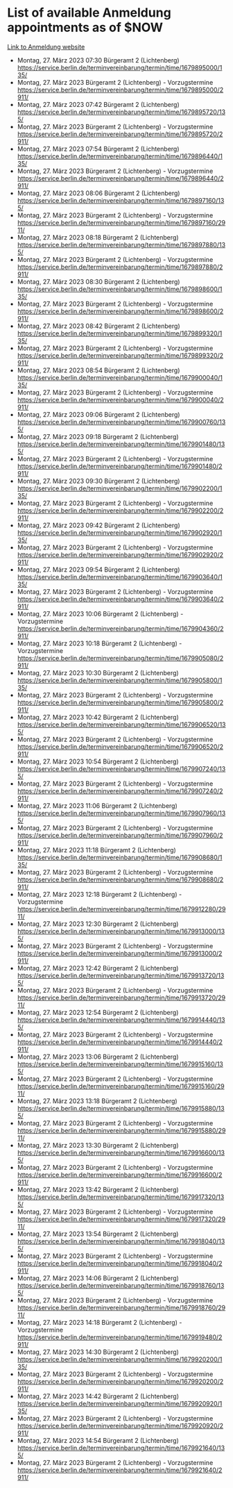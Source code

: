 # List of available Anmeldung appointments as of $NOW
[Link to Anmeldung website](https://service.berlin.de/terminvereinbarung/termin/tag.php?termin=1&anliegen[]=120686&dienstleisterlist=122210,122217,327316,122219,327312,122227,327314,122231,327346,122243,327348,122254,122252,329742,122260,329745,122262,329748,122271,327278,122273,327274,122277,327276,330436,122280,327294,122282,327290,122284,327292,122291,327270,122285,327266,122286,327264,122296,327268,150230,329760,122297,327286,122294,327284,122312,329763,122314,329775,122304,327330,122311,327334,122309,327332,317869,122281,327352,122279,329772,122283,122276,327324,122274,327326,122267,329766,122246,327318,122251,327320,122257,327322,122208,327298,122226,327300&herkunft=http%3A%2F%2Fservice.berlin.de%2Fdienstleistung%2F120686%2F)
- Montag, 27. März 2023 07:30 Bürgeramt 2 (Lichtenberg) https://service.berlin.de/terminvereinbarung/termin/time/1679895000/135/
- Montag, 27. März 2023  Bürgeramt 2 (Lichtenberg) - Vorzugstermine https://service.berlin.de/terminvereinbarung/termin/time/1679895000/2911/
- Montag, 27. März 2023 07:42 Bürgeramt 2 (Lichtenberg) https://service.berlin.de/terminvereinbarung/termin/time/1679895720/135/
- Montag, 27. März 2023  Bürgeramt 2 (Lichtenberg) - Vorzugstermine https://service.berlin.de/terminvereinbarung/termin/time/1679895720/2911/
- Montag, 27. März 2023 07:54 Bürgeramt 2 (Lichtenberg) https://service.berlin.de/terminvereinbarung/termin/time/1679896440/135/
- Montag, 27. März 2023  Bürgeramt 2 (Lichtenberg) - Vorzugstermine https://service.berlin.de/terminvereinbarung/termin/time/1679896440/2911/
- Montag, 27. März 2023 08:06 Bürgeramt 2 (Lichtenberg) https://service.berlin.de/terminvereinbarung/termin/time/1679897160/135/
- Montag, 27. März 2023  Bürgeramt 2 (Lichtenberg) - Vorzugstermine https://service.berlin.de/terminvereinbarung/termin/time/1679897160/2911/
- Montag, 27. März 2023 08:18 Bürgeramt 2 (Lichtenberg) https://service.berlin.de/terminvereinbarung/termin/time/1679897880/135/
- Montag, 27. März 2023  Bürgeramt 2 (Lichtenberg) - Vorzugstermine https://service.berlin.de/terminvereinbarung/termin/time/1679897880/2911/
- Montag, 27. März 2023 08:30 Bürgeramt 2 (Lichtenberg) https://service.berlin.de/terminvereinbarung/termin/time/1679898600/135/
- Montag, 27. März 2023  Bürgeramt 2 (Lichtenberg) - Vorzugstermine https://service.berlin.de/terminvereinbarung/termin/time/1679898600/2911/
- Montag, 27. März 2023 08:42 Bürgeramt 2 (Lichtenberg) https://service.berlin.de/terminvereinbarung/termin/time/1679899320/135/
- Montag, 27. März 2023  Bürgeramt 2 (Lichtenberg) - Vorzugstermine https://service.berlin.de/terminvereinbarung/termin/time/1679899320/2911/
- Montag, 27. März 2023 08:54 Bürgeramt 2 (Lichtenberg) https://service.berlin.de/terminvereinbarung/termin/time/1679900040/135/
- Montag, 27. März 2023  Bürgeramt 2 (Lichtenberg) - Vorzugstermine https://service.berlin.de/terminvereinbarung/termin/time/1679900040/2911/
- Montag, 27. März 2023 09:06 Bürgeramt 2 (Lichtenberg) https://service.berlin.de/terminvereinbarung/termin/time/1679900760/135/
- Montag, 27. März 2023 09:18 Bürgeramt 2 (Lichtenberg) https://service.berlin.de/terminvereinbarung/termin/time/1679901480/135/
- Montag, 27. März 2023  Bürgeramt 2 (Lichtenberg) - Vorzugstermine https://service.berlin.de/terminvereinbarung/termin/time/1679901480/2911/
- Montag, 27. März 2023 09:30 Bürgeramt 2 (Lichtenberg) https://service.berlin.de/terminvereinbarung/termin/time/1679902200/135/
- Montag, 27. März 2023  Bürgeramt 2 (Lichtenberg) - Vorzugstermine https://service.berlin.de/terminvereinbarung/termin/time/1679902200/2911/
- Montag, 27. März 2023 09:42 Bürgeramt 2 (Lichtenberg) https://service.berlin.de/terminvereinbarung/termin/time/1679902920/135/
- Montag, 27. März 2023  Bürgeramt 2 (Lichtenberg) - Vorzugstermine https://service.berlin.de/terminvereinbarung/termin/time/1679902920/2911/
- Montag, 27. März 2023 09:54 Bürgeramt 2 (Lichtenberg) https://service.berlin.de/terminvereinbarung/termin/time/1679903640/135/
- Montag, 27. März 2023  Bürgeramt 2 (Lichtenberg) - Vorzugstermine https://service.berlin.de/terminvereinbarung/termin/time/1679903640/2911/
- Montag, 27. März 2023 10:06 Bürgeramt 2 (Lichtenberg) - Vorzugstermine https://service.berlin.de/terminvereinbarung/termin/time/1679904360/2911/
- Montag, 27. März 2023 10:18 Bürgeramt 2 (Lichtenberg) - Vorzugstermine https://service.berlin.de/terminvereinbarung/termin/time/1679905080/2911/
- Montag, 27. März 2023 10:30 Bürgeramt 2 (Lichtenberg) https://service.berlin.de/terminvereinbarung/termin/time/1679905800/135/
- Montag, 27. März 2023  Bürgeramt 2 (Lichtenberg) - Vorzugstermine https://service.berlin.de/terminvereinbarung/termin/time/1679905800/2911/
- Montag, 27. März 2023 10:42 Bürgeramt 2 (Lichtenberg) https://service.berlin.de/terminvereinbarung/termin/time/1679906520/135/
- Montag, 27. März 2023  Bürgeramt 2 (Lichtenberg) - Vorzugstermine https://service.berlin.de/terminvereinbarung/termin/time/1679906520/2911/
- Montag, 27. März 2023 10:54 Bürgeramt 2 (Lichtenberg) https://service.berlin.de/terminvereinbarung/termin/time/1679907240/135/
- Montag, 27. März 2023  Bürgeramt 2 (Lichtenberg) - Vorzugstermine https://service.berlin.de/terminvereinbarung/termin/time/1679907240/2911/
- Montag, 27. März 2023 11:06 Bürgeramt 2 (Lichtenberg) https://service.berlin.de/terminvereinbarung/termin/time/1679907960/135/
- Montag, 27. März 2023  Bürgeramt 2 (Lichtenberg) - Vorzugstermine https://service.berlin.de/terminvereinbarung/termin/time/1679907960/2911/
- Montag, 27. März 2023 11:18 Bürgeramt 2 (Lichtenberg) https://service.berlin.de/terminvereinbarung/termin/time/1679908680/135/
- Montag, 27. März 2023  Bürgeramt 2 (Lichtenberg) - Vorzugstermine https://service.berlin.de/terminvereinbarung/termin/time/1679908680/2911/
- Montag, 27. März 2023 12:18 Bürgeramt 2 (Lichtenberg) - Vorzugstermine https://service.berlin.de/terminvereinbarung/termin/time/1679912280/2911/
- Montag, 27. März 2023 12:30 Bürgeramt 2 (Lichtenberg) https://service.berlin.de/terminvereinbarung/termin/time/1679913000/135/
- Montag, 27. März 2023  Bürgeramt 2 (Lichtenberg) - Vorzugstermine https://service.berlin.de/terminvereinbarung/termin/time/1679913000/2911/
- Montag, 27. März 2023 12:42 Bürgeramt 2 (Lichtenberg) https://service.berlin.de/terminvereinbarung/termin/time/1679913720/135/
- Montag, 27. März 2023  Bürgeramt 2 (Lichtenberg) - Vorzugstermine https://service.berlin.de/terminvereinbarung/termin/time/1679913720/2911/
- Montag, 27. März 2023 12:54 Bürgeramt 2 (Lichtenberg) https://service.berlin.de/terminvereinbarung/termin/time/1679914440/135/
- Montag, 27. März 2023  Bürgeramt 2 (Lichtenberg) - Vorzugstermine https://service.berlin.de/terminvereinbarung/termin/time/1679914440/2911/
- Montag, 27. März 2023 13:06 Bürgeramt 2 (Lichtenberg) https://service.berlin.de/terminvereinbarung/termin/time/1679915160/135/
- Montag, 27. März 2023  Bürgeramt 2 (Lichtenberg) - Vorzugstermine https://service.berlin.de/terminvereinbarung/termin/time/1679915160/2911/
- Montag, 27. März 2023 13:18 Bürgeramt 2 (Lichtenberg) https://service.berlin.de/terminvereinbarung/termin/time/1679915880/135/
- Montag, 27. März 2023  Bürgeramt 2 (Lichtenberg) - Vorzugstermine https://service.berlin.de/terminvereinbarung/termin/time/1679915880/2911/
- Montag, 27. März 2023 13:30 Bürgeramt 2 (Lichtenberg) https://service.berlin.de/terminvereinbarung/termin/time/1679916600/135/
- Montag, 27. März 2023  Bürgeramt 2 (Lichtenberg) - Vorzugstermine https://service.berlin.de/terminvereinbarung/termin/time/1679916600/2911/
- Montag, 27. März 2023 13:42 Bürgeramt 2 (Lichtenberg) https://service.berlin.de/terminvereinbarung/termin/time/1679917320/135/
- Montag, 27. März 2023  Bürgeramt 2 (Lichtenberg) - Vorzugstermine https://service.berlin.de/terminvereinbarung/termin/time/1679917320/2911/
- Montag, 27. März 2023 13:54 Bürgeramt 2 (Lichtenberg) https://service.berlin.de/terminvereinbarung/termin/time/1679918040/135/
- Montag, 27. März 2023  Bürgeramt 2 (Lichtenberg) - Vorzugstermine https://service.berlin.de/terminvereinbarung/termin/time/1679918040/2911/
- Montag, 27. März 2023 14:06 Bürgeramt 2 (Lichtenberg) https://service.berlin.de/terminvereinbarung/termin/time/1679918760/135/
- Montag, 27. März 2023  Bürgeramt 2 (Lichtenberg) - Vorzugstermine https://service.berlin.de/terminvereinbarung/termin/time/1679918760/2911/
- Montag, 27. März 2023 14:18 Bürgeramt 2 (Lichtenberg) - Vorzugstermine https://service.berlin.de/terminvereinbarung/termin/time/1679919480/2911/
- Montag, 27. März 2023 14:30 Bürgeramt 2 (Lichtenberg) https://service.berlin.de/terminvereinbarung/termin/time/1679920200/135/
- Montag, 27. März 2023  Bürgeramt 2 (Lichtenberg) - Vorzugstermine https://service.berlin.de/terminvereinbarung/termin/time/1679920200/2911/
- Montag, 27. März 2023 14:42 Bürgeramt 2 (Lichtenberg) https://service.berlin.de/terminvereinbarung/termin/time/1679920920/135/
- Montag, 27. März 2023  Bürgeramt 2 (Lichtenberg) - Vorzugstermine https://service.berlin.de/terminvereinbarung/termin/time/1679920920/2911/
- Montag, 27. März 2023 14:54 Bürgeramt 2 (Lichtenberg) https://service.berlin.de/terminvereinbarung/termin/time/1679921640/135/
- Montag, 27. März 2023  Bürgeramt 2 (Lichtenberg) - Vorzugstermine https://service.berlin.de/terminvereinbarung/termin/time/1679921640/2911/

